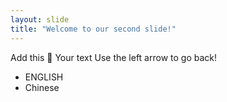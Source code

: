 ```yaml
---
layout: slide
title: "Welcome to our second slide!"
---
```

Add this 🥀
Your text
Use the left arrow to go back!

- ENGLISH
- Chinese
